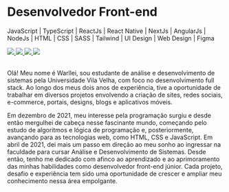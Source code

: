 <h1>Desenvolvedor Front-end</h1>

JavaScript | TypeScript | ReactJs | React Native | NextJs | AngularJs | NodeJs | HTML | CSS | SASS | Tailwind | UI Design | Web Design | Figma

<div>
  <a href="https://api.whatsapp.com/send?phone=5527997964980&text=Meu%20Whatsapp" target="_black">
    <img src="https://img.shields.io/badge/-whatsapp-4B0082?style=for-the-badge&logo=whatsapp&logoColor=white" target="_blank">
  </a>
  <a href="https://www.instagram.com/warlleimartins/">
    <img src="https://img.shields.io/badge/-Instagram-4B0082?style=for-the-badge&logo=instagram&logoColor=white" >
  </a>
  <a href="mailto:warlleimartinsdev@outlook" target="_blank>
    <img src="https://img.shields.io/badge/-Gmail-4B0082?style=for-the-badge&logo=gmail&logoColor=white">
  </a>
  <a href="https://www.behance.net/warlleimartins">
    <img src="https://img.shields.io/badge/-Behance-4B0082?style=for-the-badge&logo=behance&logoColor=white" target="_blank">
  </a>
  <a href="https://www.linkedin.com/in/warllei-martins-823510153/" target="_blank">
    <img src="https://img.shields.io/badge/-Linkedin-4B0082?style=for-the-badge&logo=linkedin&logoColor=white" target="_blank">
  </a>
</div>

<br/>
  
Olá! Meu nome é Warllei, sou estudante de análise e desenvolvimento de sistemas pela Universidade Vila Velha, com foco no desenvolvimento full stack. Ao longo dos meus dois anos de experiência, tive a oportunidade de trabalhar em diversos projetos envolvendo a criação de sites, redes sociais, e-commerce, portais, designs, blogs e aplicativos móveis.
<div/>
  
Em dezembro de 2021, meu interesse pela programação surgiu e desde então mergulhei de cabeça nesse fascinante mundo, começando pelo estudo de algoritmos e lógica de programação e, posteriormente, avançando para as tecnologias web, como HTML, CSS e JavaScript. Em abril de 2021, dei mais um passo em direção ao meu sonho ao ingressar na faculdade para cursar Análise e Desenvolvimento de Sistemas. Desde então, tenho me dedicado com afinco ao aprendizado e ao aprimoramento das minhas habilidades como desenvolvedor front-end júnior. Cada projeto, desafio e experiência tem sido uma oportunidade de crescer e ampliar meu conhecimento nessa área empolgante.
<div/>

  
